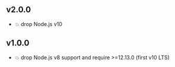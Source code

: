 ## v2.0.0

* 💥 drop Node.js v10

## v1.0.0

* 💥 drop Node.js v8 support and require >=12.13.0 (first v10 LTS)
